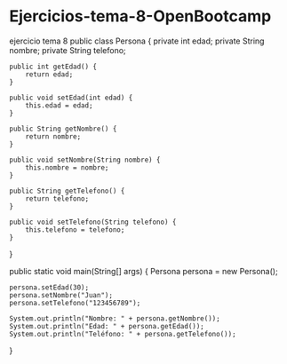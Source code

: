 # Ejercicios-tema-8-OpenBootcamp
ejercicio tema 8
public class Persona {
    private int edad;
    private String nombre;
    private String telefono;

    public int getEdad() {
        return edad;
    }

    public void setEdad(int edad) {
        this.edad = edad;
    }

    public String getNombre() {
        return nombre;
    }

    public void setNombre(String nombre) {
        this.nombre = nombre;
    }

    public String getTelefono() {
        return telefono;
    }

    public void setTelefono(String telefono) {
        this.telefono = telefono;
    }
}

public static void main(String[] args) {
    Persona persona = new Persona();

    persona.setEdad(30);
    persona.setNombre("Juan");
    persona.setTelefono("123456789");

    System.out.println("Nombre: " + persona.getNombre());
    System.out.println("Edad: " + persona.getEdad());
    System.out.println("Teléfono: " + persona.getTelefono());
}
